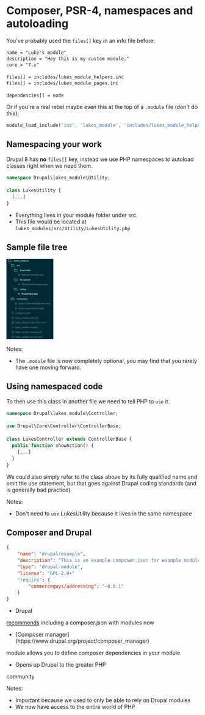 # Composer, PSR-4, namespaces and autoloading


You've probably used the `files[]` key in an info file before:

```info
name = "Luke's module"
description = "Hey this is my custom module."
core = "7.x"

files[] = includes/lukes_module_helpers.inc
files[] = includes/lukes_module_pages.inc

dependencies[] = node
```

Or if you're a real rebel maybe even this at the top of a `.module` file (don't do this):

```php
module_load_include('inc', 'lukes_module', 'includes/lukes_module_helpers');
```


## Namespacing your work

Drupal 8 has **no** `files[]` key, instead we use PHP namespaces to autoload
classes right when we need them.

```php
namespace Drupal\lukes_module\Utility;

class LukesUtility {
  [...]
}
```

- Everything lives in your module folder under src.
- This file would be located at `lukes_modules/src/Utility/LukesUtility.php`


## Sample file tree

<img style="width: auto; height: 15em" src="images/sample-tree.png" alt="Sample file tree" />

Notes:

- The `.module` file is now completely optional, you may find that you rarely
have one moving forward.


## Using namespaced code

To then use this class in another file we need to tell PHP to `use` it.

```php
namespace Drupal\lukes_module\Controller;

use Drupal\Core\Controller\ControllerBase;

class LukesController extends ControllerBase {
  public function showAction() {
    [...]
  }
}
```

We could also simply refer to the class above by its fully qualified name and
omit the use statement, but that goes against Drupal coding standards (and is
generally bad practice).

Notes:

- Don't need to `use` LukesUtility because it lives in the same namespace


## Composer and Drupal

```json
{
    "name": "drupal/example",
    "description": "This is an example composer.json for example module.",
    "type": "drupal-module",
    "license": "GPL-2.0+"
    "require": {
        "commerceguys/addressing": "~0.8.1"
    }
}
```

- <!-- .element: class="fragment" -->Drupal
[recommends](https://www.drupal.org/node/2514612) including a composer.json
with modules now
- <!-- .element: class="fragment" -->[Composer manager](https://www.drupal.org/project/composer_manager)
module allows you to define composer dependencies in your module
- <!-- .element: class="fragment" -->Opens up Drupal to the greater PHP
community

Notes:

- Important because we used to only be able to rely on Drupal modules
- We now have access to the entire world of PHP
